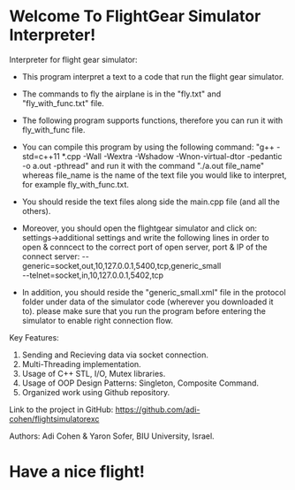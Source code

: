 # Welcome To FlightGear Simulator Interpreter!
Interpreter for flight gear simulator:
 - This program interpret a text to a code that run the flight gear simulator.
  
 - The commands to fly the airplane is in the "fly.txt" and "fly_with_func.txt" file.
  
 - The following program supports functions, therefore you can run it with fly_with_func file.
  
 - You can compile this program by using the following command:
   "g++ -std=c++11 *.cpp -Wall -Wextra -Wshadow -Wnon-virtual-dtor -pedantic -o a.out -pthread"
   and run it with the command "./a.out file_name" whereas file_name is the name of the text file you
   would like to interpret, for example fly_with_func.txt.
  
 - You should reside the text files along side the main.cpp file (and all the others).
  
 - Moreover, you should open the flightgear simulator and click on: settings->additional settings and write
   the following lines in order to open & conncect to the correct port of open server, port & IP of the connect server:
   --generic=socket,out,10,127.0.0.1,5400,tcp,generic_small   
   --telnet=socket,in,10,127.0.0.1,5402,tcp

 - In addition, you should reside the "generic_small.xml" file in the protocol folder under data of 
   the simulator code (wherever you downloaded it to).
   please make sure that you run the program before entering the simulator to enable right connection flow.
  
Key Features:
1) Sending and Recieving data via socket connection.
2) Multi-Threading implementation.
3) Usage of C++ STL, I/O, Mutex libraries.
4) Usage of OOP Design Patterns: Singleton, Composite Command.
5) Organized work using Github repository.

Link to the project in GitHub:
https://github.com/adi-cohen/flightsimulatorexc

Authors:
Adi Cohen & Yaron Sofer,
BIU University, Israel.

# Have a nice flight!
